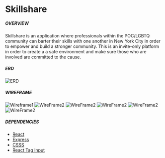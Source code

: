 # Skillshare

##### OVERVIEW

Skillshare is an application where professionals within the POC/LGBTQ community can barter their skills with one another in New York City in order to empower and build a stronger community. This is an invite-only platform in order to create a a safe environment and make sure those who are involved are committed to the cause. 


##### ERD
![ERD](wireframe/Web1920–7.png)


##### WIREFRAME

![Wireframe1](wireframe/Web1920–1.png)
![WireFrame2](wireframe/Web1920–2.png)
![WireFrame2](wireframe/Web1920–3.png)
![WireFrame2](wireframe/Web1920–4.png)
![WireFrame2](wireframe/Web1920–6.png)
![WireFrame2](wireframe/Web1920–5.png)

##### DEPENDENCIES
- [React]()
- [Express]()
- [CSSS]()
- [React Tag Input](https://www.npmjs.com/packagereact-tag-input)


